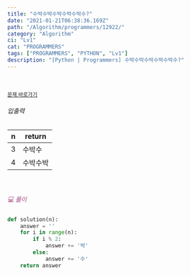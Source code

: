 ```yaml
---
title: "수박수박수박수박수박수?"
date: "2021-01-21T06:38:36.169Z"
path: "/Algorithm/programmers/12922/"
category: "Algorithm"
ci: "Lv1"
cat: "PROGRAMMERS"
tags: ["PROGRAMMERS", "PYTHON", "Lv1"]
description: "[Python | Programmers] 수박수박수박수박수박수?"
---
```


<br />

<a href="https://programmers.co.kr/learn/courses/30/lessons/12922"><small>문제 바로가기</small></a>

###### 입출력

| n    | return   |
| ---- | -------- |
| 3    | 수박수   |
| 4    | 수박수박 |

<br />

##### <h5 style="color:#C587AE;">💻 풀이</h5>

```python
def solution(n):
    answer = ''
    for i in range(n):
        if i % 2:
            answer += '박'
        else:
            answer += '수'
    return answer
```



<br />

